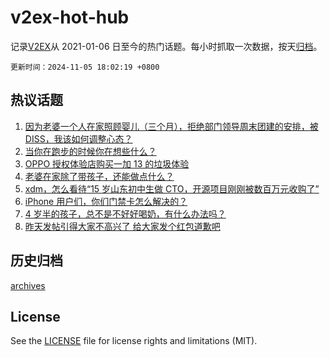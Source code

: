 # v2ex-hot-hub

 记录[V2EX](https://www.v2ex.com/)从 2021-01-06 日至今的热门话题。每小时抓取一次数据，按天[归档](archives)。

`更新时间：2024-11-05 18:02:19 +0800`

## 热议话题

1. [因为老婆一个人在家照顾婴儿（三个月），拒绝部门领导周末团建的安排，被 DISS，我该如何调整心态？](https://www.v2ex.com/t/1086793)
1. [当你在跑步的时候你在想些什么？](https://www.v2ex.com/t/1086668)
1. [OPPO 授权体验店购买一加 13 的垃圾体验](https://www.v2ex.com/t/1086575)
1. [老婆在家除了带孩子，还能做点什么？](https://www.v2ex.com/t/1086705)
1. [xdm，怎么看待“15 岁山东初中生做 CTO，开源项目刚刚被数百万元收购了”](https://www.v2ex.com/t/1086697)
1. [iPhone 用户们，你们门禁卡怎么解决的？](https://www.v2ex.com/t/1086592)
1. [4 岁半的孩子，总不是不好好喝奶，有什么办法吗？](https://www.v2ex.com/t/1086611)
1. [昨天发帖引得大家不高兴了 给大家发个红包道歉吧](https://www.v2ex.com/t/1086784)

## 历史归档

[archives](archives)

## License

See the [LICENSE](LICENSE) file for license rights and limitations (MIT).
